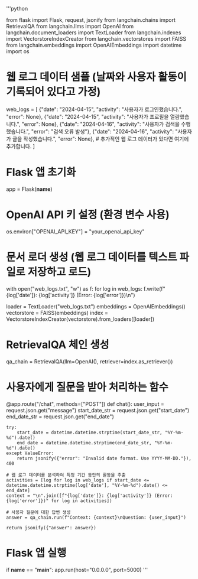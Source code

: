 '''python


from flask import Flask, request, jsonify
from langchain.chains import RetrievalQA
from langchain.llms import OpenAI
from langchain.document_loaders import TextLoader
from langchain.indexes import VectorstoreIndexCreator
from langchain.vectorstores import FAISS
from langchain.embeddings import OpenAIEmbeddings
import datetime
import os

# 웹 로그 데이터 샘플 (날짜와 사용자 활동이 기록되어 있다고 가정)
web_logs = [
    {"date": "2024-04-15", "activity": "사용자가 로그인했습니다.", "error": None},
    {"date": "2024-04-15", "activity": "사용자가 프로필을 열람했습니다.", "error": None},
    {"date": "2024-04-16", "activity": "사용자가 검색을 수행했습니다.", "error": "검색 오류 발생"},
    {"date": "2024-04-16", "activity": "사용자가 글을 작성했습니다.", "error": None},
    # 추가적인 웹 로그 데이터가 있다면 여기에 추가합니다.
]

# Flask 앱 초기화
app = Flask(__name__)

# OpenAI API 키 설정 (환경 변수 사용)
os.environ["OPENAI_API_KEY"] = "your_openai_api_key"

# 문서 로더 생성 (웹 로그 데이터를 텍스트 파일로 저장하고 로드)
with open("web_logs.txt", "w") as f:
    for log in web_logs:
        f.write(f"{log['date']}: {log['activity']} (Error: {log['error']})\n")

loader = TextLoader("web_logs.txt")
embeddings = OpenAIEmbeddings()
vectorstore = FAISS(embeddings)
index = VectorstoreIndexCreator(vectorstore).from_loaders([loader])

# RetrievalQA 체인 생성
qa_chain = RetrievalQA(llm=OpenAI(), retriever=index.as_retriever())

# 사용자에게 질문을 받아 처리하는 함수
@app.route("/chat", methods=["POST"])
def chat():
    user_input = request.json.get("message")
    start_date_str = request.json.get("start_date")
    end_date_str = request.json.get("end_date")

    try:
        start_date = datetime.datetime.strptime(start_date_str, "%Y-%m-%d").date()
        end_date = datetime.datetime.strptime(end_date_str, "%Y-%m-%d").date()
    except ValueError:
        return jsonify({"error": "Invalid date format. Use YYYY-MM-DD."}), 400

    # 웹 로그 데이터를 분석하여 특정 기간 동안의 활동을 추출
    activities = [log for log in web_logs if start_date <= datetime.datetime.strptime(log['date'], "%Y-%m-%d").date() <= end_date]
    context = "\n".join([f"{log['date']}: {log['activity']} (Error: {log['error']})" for log in activities])

    # 사용자 질문에 대한 답변 생성
    answer = qa_chain.run(f"Context: {context}\nQuestion: {user_input}")

    return jsonify({"answer": answer})

# Flask 앱 실행
if __name__ == "__main__":
    app.run(host="0.0.0.0", port=5000)
'''
